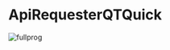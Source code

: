 # ApiRequesterQTQuick
 
![fullprog](https://github.com/Nikik89/ApiRequesterQTQuick/assets/128841664/b5e9f901-4543-493a-bb24-5c729240ccec)

